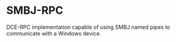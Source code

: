 # SMBJ-RPC

DCE-RPC implementation capable of using SMBJ named pipes to communicate with a Windows device.

